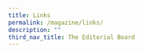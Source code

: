 ```yaml
---
title: Links
permalink: /magazine/links/
description: ""
third_nav_title: The Editorial Board
---
```

